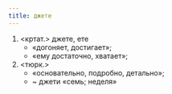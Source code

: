 ```yaml
---
title: джете
---
```


1. <кртат.> джете, ете
    * «догоняет, достигает»;
    * «ему достаточно, хватает»;
2. <тюрк.>
    * «основательно, подробно, детально»;
    * ~ джети «семь; неделя»
